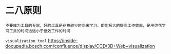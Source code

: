 # 二八原则
`不要成为工具的专家，好的工具是花费较少时间来学习，即能极大的提高工作效率，是用你花学习工具的时间远远小于低效工作的时间`


`visualization tool`
https://inside-docupedia.bosch.com/confluence/display/CCD/3D+Web+visualization
